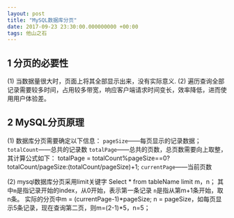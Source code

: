 ```yaml
---
layout: post
title: "MySQL数据库分页"
date: 2017-09-23 23:30:00.000000000 +00:00
tags: 他山之石
---
```


## 1 分页的必要性

(1) 当数据量很大时，页面上将其全部显示出来，没有实际意义.
(2) 遍历查询全部记录需要较多时间，占用较多带宽，响应客户端请求时间变长，效率降低，进而使用用户体验差。

## 2 MySQL分页原理

(1) 数据库分页需要确定以下信息：
` pageSize `——每页显示的记录数据；
` totalCount `——总共的记录数
` totalPage `——总共的页数，总页数需要向上取整，其计算公式如下：
totalPage = totalCount%pageSize==0? totalCount/pageSize:(totalCount/pageSize)+1;
` currentPage `——当前页数

(2) mysql数据库分页采用limit关键字
Select * from tableName limit m，n；
其中`m`是指记录开始的index，从0开始，表示第一条记录
`n`是指从第m+1条开始，取n条。
实际的分页中m = (currentPage-1)*pageSize; n = pageSize，如每页显示5条记录，现在查询第二页，则m=(2-1)*5，n=5；

